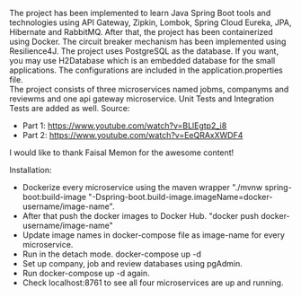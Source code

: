 The project has been implemented to learn Java Spring Boot tools and technologies using API Gateway, Zipkin, Lombok, Spring Cloud Eureka, JPA, Hibernate and RabbitMQ. After that, the project has been containerized using Docker. The circuit breaker mechanism has been implemented using Resilience4J. The project uses PostgreSQL as the database. If you want, you may use H2Database which is an embedded database for the small applications. The configurations are included in the application.properties file.  
The project consists of three microservices named jobms, companyms and reviewms and one api gateway microservice. Unit Tests and Integration Tests are added as well.
Source:
- Part 1: https://www.youtube.com/watch?v=BLlEgtp2_i8
- Part 2: https://www.youtube.com/watch?v=EeQRAxXWDF4

I would like to thank Faisal Memon for the awesome content!

Installation:
- Dockerize every microservice using the maven wrapper "./mvnw spring-boot:build-image "-Dspring-boot.build-image.imageName=docker-username/image-name". 
- After that push the docker images to Docker Hub. "docker push docker-username/image-name"
- Update image names in docker-compose file as image-name for every microservice.
- Run in the detach mode. docker-compose up -d
- Set up company, job and review databases using pgAdmin.
- Run docker-compose up -d again.
- Check localhost:8761 to see all four microservices are up and running.

